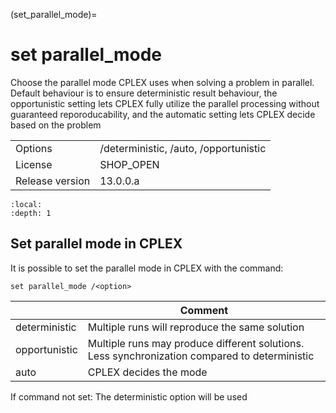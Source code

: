 (set_parallel_mode)=
# set parallel_mode
Choose the parallel mode CPLEX uses when solving a problem in parallel. Default behaviour is to ensure deterministic result behaviour, the opportunistic setting lets CPLEX fully utilize the parallel processing without guaranteed reporoducability, and the automatic setting lets CPLEX decide based on the problem

|   |   |
|---|---|
|Options|/deterministic, /auto, /opportunistic|
|License|SHOP_OPEN|
|Release version|13.0.0.a|

```{contents}
:local:
:depth: 1
```

## Set parallel mode in CPLEX
It is possible to set the parallel mode in CPLEX with the command:
```
set parallel_mode /<option>
```

|<option>|Comment|
|---|---|
|deterministic|Multiple runs will reproduce the same solution|
|opportunistic|Multiple runs may produce different solutions. Less synchronization compared to deterministic|
|auto|CPLEX decides the mode|

If command not set: The deterministic option will be used



